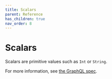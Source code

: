 ```yaml
---
title: Scalars
parent: Reference
has_children: true
nav_order: 8
---
```


# Scalars

Scalars are primitive values such as `Int` or `String`.

For more information, see [the GraphQL spec](https://facebook.github.io/graphql/#sec-Scalars).


